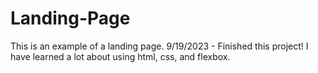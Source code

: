 # Landing-Page
This is an example of a landing page. 9/19/2023 - Finished this project! I have learned a lot about using html, css, and flexbox.
